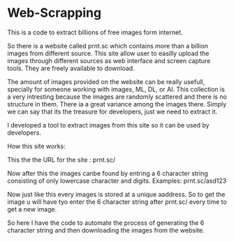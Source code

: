 # Web-Scrapping
This is a code to extract billions of free images form internet. 

So there is a website called prnt.sc which contains more than a billion images from different source. This site allow user to easilly upload the images through different sources as web interface and screen capture tools. They are freely available to download.

The amount of images provided on the website can be really usefull, specially for someone working with images, ML, DL, or AI. This collection is a very intresting because the images are randomly scattered and there is no structure in them. There ia a great variance among the images there. Simply we can say that its the treasure for developers, just we need to extract it.

I developed a tool to extract images from this site so it can be used by developers.

How this site works:

 This the the URL for the site : prnt.sc/
 
 Now after this the images canbe found by entring a 6 character string consisting of only lowercase character and digits.
 Examples:
 prnt.sc/asd123
 
 Now just like this every images is stored at a unique aaddress. So to get the image u will have tyo enter the 6 character string after prnt.sc/ every time to get a new image.
 
So here I have the code to automate the process of generating the 6 character string and then downloading the images from the website.
